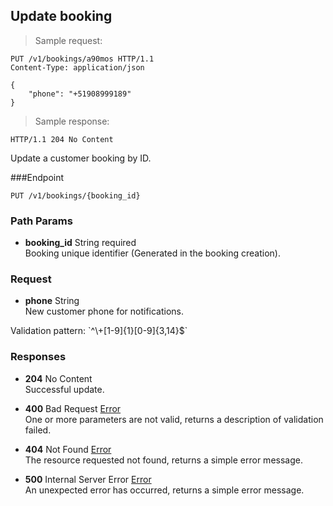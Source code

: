 
## Update booking

> Sample request:

```http
PUT /v1/bookings/a90mos HTTP/1.1
Content-Type: application/json

{
    "phone": "+51908999189"
}
```

> Sample response:

```http
HTTP/1.1 204 No Content
```

Update a customer booking by ID.

###Endpoint

`PUT /v1/bookings/{booking_id}`

### Path Params

* **booking_id** <span class="param-type">String</span> <span class="required-param">required</span><br>
Booking unique identifier (Generated in the booking creation).

### Request

* **phone** <span class="param-type">String</span><br>
New customer phone for notifications.
<p>
    <span class="param-condition">Validation pattern:</span> `^\+[1-9]{1}[0-9]{3,14}$`
</p>

### Responses

* **204** <span class="verb-description">No Content</span><br>
Successful update.

* **400** <span class="verb-description">Bad Request</span> <span class="param-type">[Error](#error)</span><br>
One or more parameters are not valid, returns a description of validation failed.

* **404** <span class="verb-description">Not Found</span> <span class="param-type">[Error](#error)</span><br>
The resource requested not found, returns a simple error message.

* **500** <span class="verb-description">Internal Server Error</span> <span class="param-type">[Error](#error)</span><br>
An unexpected error has occurred, returns a simple error message.
